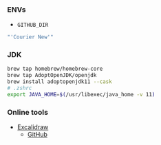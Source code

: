 
### ENVs

* `GITHUB_DIR`

```zsh
"'Courier New'"
```

### JDK

```zsh
brew tap homebrew/homebrew-core
brew tap AdoptOpenJDK/openjdk
brew install adoptopenjdk11 --cask
# .zshrc
export JAVA_HOME=$(/usr/libexec/java_home -v 11)
```

### Online tools

* [Excalidraw](https://excalidraw.com)
  - [GitHub](https://github.com/excalidraw/excalidraw)
